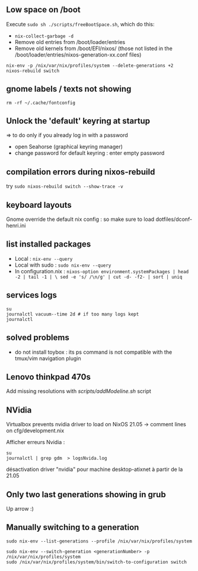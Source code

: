 ## Low space on /boot

Execute `sudo sh ./scripts/freeBootSpace.sh`, which do this:
- `nix-collect-garbage -d`
- Remove old entries from /boot/loader/entries
- Remove old kernels from /boot/EFI/nixos/ (those not listed in the /boot/loader/entries/nixos-generation-xx.conf files)
```
nix-env -p /nix/var/nix/profiles/system --delete-generations +2
nixos-rebuild switch
```

## gnome labels / texts not showing

`rm -rf ~/.cache/fontconfig`

## Unlock the 'default' keyring at startup

=> to do only if you already log in with a password

- open Seahorse (graphical keyring manager)
- change password for default keyring : enter empty password

## compilation errors during nixos-rebuild

try `sudo nixos-rebuild switch --show-trace -v`

## keyboard layouts

Gnome override the default nix config : so make sure to load dotfiles/dconf-henri.ini

## list installed packages

* Local : `nix-env --query`
* Local with sudo : `sudo nix-env --query`
* In configuration.nix : `nixos-option environment.systemPackages | head -2 | tail -1 | \
    sed -e 's/ /\n/g' | cut -d- -f2- | sort | uniq`

## services logs

```
su 
journalctl vacuum--time 2d # if too many logs kept
journalctl
```

## solved problems

- do not install toybox : its ps command is not compatible with the tmux/vim navigation plugin

## Lenovo thinkpad 470s

Add missing resolutions with _scripts/addModeline.sh_ script

## NVidia

Virtualbox prevents nvidia driver to load on NixOS 21.05 -> comment lines on cfg/development.nix

Afficher erreurs Nvidia : 

```
su
journalctl | grep gdm  > logsNvida.log
```

désactivation driver "nvidia" pour machine desktop-atixnet à partir de la 21.05

## Only two last generations showing in grub

Up arrow :)

## Manually switching to a generation

```
sudo nix-env --list-generations --profile /nix/var/nix/profiles/system

sudo nix-env --switch-generation <generationNumber> -p /nix/var/nix/profiles/system
sudo /nix/var/nix/profiles/system/bin/switch-to-configuration switch
```

